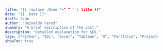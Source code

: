```yaml
---
title: "{{ replace .Name "-" " " | title }}"
date: "{{ .Date }}"
draft: true
author: "Reinaldo Pared"
summary: "A brief description of the post."
description: "Detailed explanation for SEO."
tags: ["Python", "SQL", "Excel", "Tableau", "R", "Portfolio", "Projects"]
showToc: true
---
```

